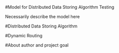 #Model for Distributed Data Storing Algorithm Testing

Necessarily describe the model here

#Distributed Data Storing Algorithm

#Dynamic Routing

#About author and project goal

